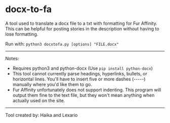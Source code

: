 # docx-to-fa
A tool used to translate a docx file to a txt with formatting for Fur Affinity. This can be helpful for posting stories in the description without having to lose formatting.

Run with: `python3 docxtofa.py [options] "FILE.docx"`

-----

Notes:

* Requires python3 and python-docx (Use `pip install python-docx`)
* This tool cannot currently parse headings, hyperlinks, bullets, or horizontal lines. You'll have to insert five or more dashes (-----) manually where you'd like them to go.
* Fur Affinity unfortunately does not support indenting. This program will output them fine to the text file, but they won't mean anything when actually used on the site.

-----

Tool created by: Haika and Lexario
